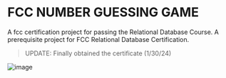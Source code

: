 # FCC NUMBER GUESSING GAME

A fcc certification project for passing the Relational Database Course. A prerequisite project for FCC Relational Database Certification.

> UPDATE: Finally obtained the certificate (1/30/24)

![image](https://github.com/Valloiced/fcc-number-guessing-game/assets/94497800/f23b9808-185d-4fe5-a6eb-2216dbf25697)
